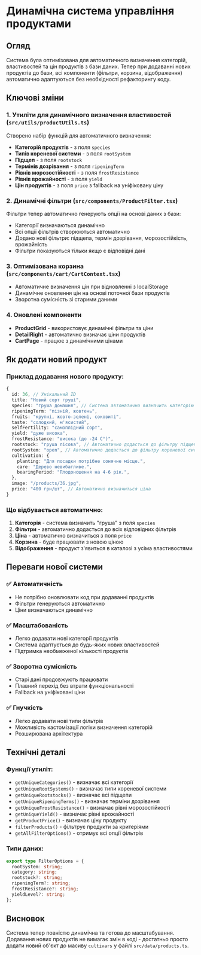 # Динамічна система управління продуктами

## Огляд

Система була оптимізована для автоматичного визначення категорій, властивостей та цін продуктів з бази даних. Тепер при додаванні нових продуктів до бази, всі компоненти (фільтри, корзина, відображення) автоматично адаптуються без необхідності рефакторингу коду.

## Ключові зміни

### 1. Утиліти для динамічного визначення властивостей (`src/utils/productUtils.ts`)

Створено набір функцій для автоматичного визначення:

- **Категорій продуктів** - з поля `species`
- **Типів кореневої системи** - з поля `rootSystem`
- **Підщеп** - з поля `rootstock`
- **Термінів дозрівання** - з поля `ripeningTerm`
- **Рівнів морозостійкості** - з поля `frostResistance`
- **Рівнів врожайності** - з поля `yield`
- **Цін продуктів** - з поля `price` з fallback на уніфіковану ціну

### 2. Динамічні фільтри (`src/components/ProductFilter.tsx`)

Фільтри тепер автоматично генерують опції на основі даних з бази:

- Категорії визначаються динамічно
- Всі опції фільтрів створюються автоматично
- Додано нові фільтри: підщепа, термін дозрівання, морозостійкість, врожайність
- Фільтри показуються тільки якщо є відповідні дані

### 3. Оптимізована корзина (`src/components/cart/CartContext.tsx`)

- Автоматичне визначення цін при відновленні з localStorage
- Динамічне оновлення цін на основі поточної бази продуктів
- Зворотна сумісність зі старими даними

### 4. Оновлені компоненти

- **ProductGrid** - використовує динамічні фільтри та ціни
- **DetailRight** - автоматично визначає ціни продуктів
- **CartPage** - працює з динамічними цінами

## Як додати новий продукт

### Приклад додавання нового продукту:

```typescript
{
  id: 36, // Унікальний ID
  title: "Новий сорт груші",
  species: "груша домашня", // Система автоматично визначить категорію "груша"
  ripeningTerm: "пізній, жовтень",
  fruits: "крупні, жовто-зелені, соковиті",
  taste: "солодкий, м'ясистий",
  selfFertility: "самоплідний сорт",
  yield: "дуже висока",
  frostResistance: "висока (до -24 C°)",
  rootstock: "груша лісова", // Автоматично додасться до фільтру підщеп
  rootSystem: "open", // Автоматично додасться до фільтру кореневої системи
  cultivation: {
    planting: "Для посадки потрібне сонячне місце.",
    care: "Дерево невибагливе.",
    bearingPeriod: "Плодоношення на 4-6 рік.",
  },
  image: "/products/36.jpg",
  price: "400 грн/шт", // Автоматично визначиться ціна
}
```

### Що відбувається автоматично:

1. **Категорія** - система визначить "груша" з поля `species`
2. **Фільтри** - автоматично додасться до всіх відповідних фільтрів
3. **Ціна** - автоматично визначиться з поля `price`
4. **Корзина** - буде працювати з новою ціною
5. **Відображення** - продукт з'явиться в каталозі з усіма властивостями

## Переваги нової системи

### ✅ Автоматичність
- Не потрібно оновлювати код при додаванні продуктів
- Фільтри генеруються автоматично
- Ціни визначаються динамічно

### ✅ Масштабованість
- Легко додавати нові категорії продуктів
- Система адаптується до будь-яких нових властивостей
- Підтримка необмеженої кількості продуктів

### ✅ Зворотна сумісність
- Старі дані продовжують працювати
- Плавний перехід без втрати функціональності
- Fallback на уніфіковані ціни

### ✅ Гнучкість
- Легко додавати нові типи фільтрів
- Можливість кастомізації логіки визначення категорій
- Розширювана архітектура

## Технічні деталі

### Функції утиліт:

- `getUniqueCategories()` - визначає всі категорії
- `getUniqueRootSystems()` - визначає типи кореневої системи
- `getUniqueRootstocks()` - визначає всі підщепи
- `getUniqueRipeningTerms()` - визначає терміни дозрівання
- `getUniqueFrostResistance()` - визначає рівні морозостійкості
- `getUniqueYield()` - визначає рівні врожайності
- `getProductPrice()` - визначає ціну продукту
- `filterProducts()` - фільтрує продукти за критеріями
- `getAllFilterOptions()` - отримує всі опції фільтрів

### Типи даних:

```typescript
export type FilterOptions = {
  rootSystem: string;
  category: string;
  rootstock?: string;
  ripeningTerm?: string;
  frostResistance?: string;
  yieldLevel?: string;
};
```

## Висновок

Система тепер повністю динамічна та готова до масштабування. Додавання нових продуктів не вимагає змін в коді - достатньо просто додати новий об'єкт до масиву `cultivars` у файлі `src/data/products.ts`.
